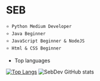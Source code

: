 # SEB
```
⭐ Python Medium Developer
⭐ Java Beginner 
⭐ JavaScript Beginner & NodeJS
⭐ Html & CSS Beginner
```

- Top languages

[![Top Langs](https://github-readme-stats.vercel.app/api/top-langs/?username=iSebDev)](https://github.com/iSebDev/iSebDev/blob/main/README.md)
![SebDev GitHub stats](https://github-readme-stats.vercel.app/api?username=isebdev&hide=contribs,prs)
